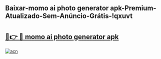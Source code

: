 
## Baixar-momo ai photo generator apk-Premium-Atualizado-Sem-Anúncio-Grátis-!qxuvt

# <h2><a href="https://andorid.site?title=momo_ai_photo_generator_apk&ref=27">🔗👉 🔴 momo ai photo generator apk</a></h2>

[![acn](https://github.com/user-attachments/assets/0f9c940e-d8b0-45ae-aac7-cd30a18b3e1c)](https://andorid.site?title=momo_ai_photo_generator_apk&ref=27)

